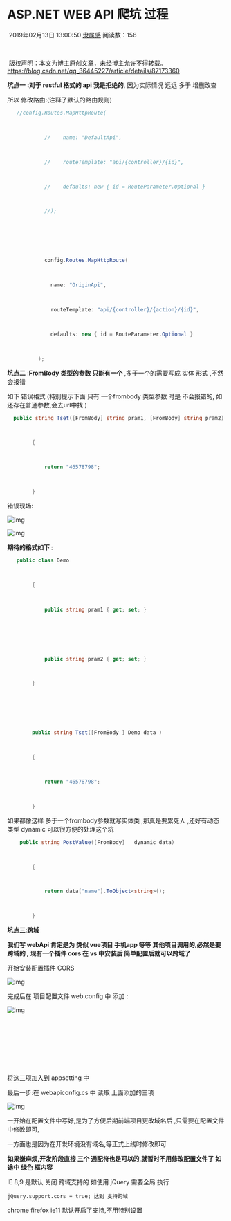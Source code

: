 ​	



# ASP.NET    WEB API   爬坑  过程

​                                                   2019年02月13日 13:00:50           [隶属感](https://me.csdn.net/qq_36445227)           阅读数：156                                                                  

​                   

​                                                                         版权声明：本文为博主原创文章，未经博主允许不得转载。          https://blog.csdn.net/qq_36445227/article/details/87173360        

**坑点一** **:对于  restful  格式的  api 我是拒绝的**, 因为实际情况 远远 多于 增删改查  

所以 修改路由:(注释了默认的路由规则)

```cs
   //config.Routes.MapHttpRoute(



            //    name: "DefaultApi",



            //    routeTemplate: "api/{controller}/{id}",



            //    defaults: new { id = RouteParameter.Optional }



            //);



 



            config.Routes.MapHttpRoute(



              name: "OriginApi",



              routeTemplate: "api/{controller}/{action}/{id}",



              defaults: new { id = RouteParameter.Optional }



          );
```

**坑点二** :**FromBody 类型的参数 只能有一个**  ,多于一个的需要写成 实体 形式 ,不然会报错

如下  错误格式 (特别提示下面 只有 一个frombody 类型参数 时是 不会报错的,  如还存在普通参数,会去url中找 )

```cs
  public string Tset([FromBody] string pram1, [FromBody] string pram2)



        {



            return "46578798";



        }
```

错误现场:

![img](assets/20190213125020718.png)

![img](assets/2019021312505296.png)

**期待的格式如下 :**

```cs
   public class Demo



        {



            public string pram1 { get; set; }



                



            public string pram2 { get; set; }



        }



 



        public string Tset([FromBody ] Demo data )



        {



            return "46578798";



        }
```

如果都像这样 多于一个frombody参数就写实体类 ,那真是要累死人 ,还好有动态类型 dynamic   可以很方便的处理这个坑

```cs
    public string PostValue([FromBody]   dynamic data)



        {



            return data["name"].ToObject<string>();



        }
```

 

**坑点三**:**跨域**

**我们写 webApi 肯定是为  类似  vue项目  手机app 等等  其他项目调用的,必然是要跨域的 , 现有一个插件 cors 在 vs 中安装后 简单配置后就可以跨域了**

开始安装配置插件 CORS 

![img](assets/20190213144854191.png)

完成后在  项目配置文件 web.config  中 添加  :

![img](assets/2019021315035428.png)

 <!--跨域配置信息-->

    <add key="cors:allowedOrigin" value="*" /> <!-- 允许跨域访问的域名 
示例:    <add key="cors:allowedorigin" value="http://baidu.com" />  
    -->

    <add key="cors:allowedHeaders" value="*" />

    <add key="cors:allowedMethods" value="*" />

将这三项加入到 appsetting 中  

 

最后一步:在 webapiconfig.cs 中 读取 上面添加的三项

![img](assets/20190213150806476.png)

一开始在配置文件中写好,是为了方便后期前端项目更改域名后  ,只需要在配置文件中修改即可,

一方面也是因为在开发环境没有域名,等正式上线时修改即可

**如果嫌麻烦,开发阶段直接 三个 通配符也是可以的,就暂时不用修改配置文件了 如 途中 绿色 框内容**

 

IE 8,9 是默认 关闭 跨域支持的 如使用 jQuery 需要全局  执行 

```
jQuery.support.cors = true; 达到 支持跨域
```

chrome firefox ie11 默认开启了支持,不用特别设置

 

 